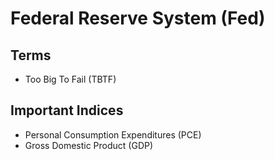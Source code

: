 # Federal Reserve System (Fed)

<!--
US Pending Home Sales

Copper Index

FEDFUNDS
-->

## Terms

- Too Big To Fail (TBTF)

## Important Indices

- Personal Consumption Expenditures (PCE)
- Gross Domestic Product (GDP)
